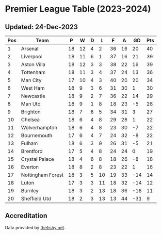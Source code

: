 # Premier League Table (2023-2024)
## Updated: 24-Dec-2023

| Pos | Team | P | W | D | L | F | A | GD | Pts |
| --- | --- | --- | --- | --- | --- | --- | --- | --- | --- |
| 1 | Arsenal | 18 | 12 | 4 | 2 | 36 | 16 | 20 | 40 |
| 2 | Liverpool | 18 | 11 | 6 | 1 | 37 | 16 | 21 | 39 |
| 3 | Aston Villa | 18 | 12 | 3 | 3 | 38 | 22 | 16 | 39 |
| 4 | Tottenham | 18 | 11 | 3 | 4 | 37 | 24 | 13 | 36 |
| 5 | Man City | 17 | 10 | 4 | 3 | 40 | 20 | 20 | 34 |
| 6 | West Ham | 18 | 9 | 3 | 6 | 31 | 30 | 1 | 30 |
| 7 | Newcastle | 18 | 9 | 2 | 7 | 36 | 22 | 14 | 29 |
| 8 | Man Utd | 18 | 9 | 1 | 8 | 18 | 23 | -5 | 28 |
| 9 | Brighton | 18 | 7 | 6 | 5 | 34 | 31 | 3 | 27 |
| 10 | Chelsea | 18 | 6 | 4 | 8 | 29 | 28 | 1 | 22 |
| 11 | Wolverhampton | 18 | 6 | 4 | 8 | 23 | 30 | -7 | 22 |
| 12 | Bournemouth | 17 | 6 | 4 | 7 | 24 | 32 | -8 | 22 |
| 13 | Fulham | 18 | 6 | 3 | 9 | 26 | 31 | -5 | 21 |
| 14 | Brentford | 17 | 5 | 4 | 8 | 24 | 24 | 0 | 19 |
| 15 | Crystal Palace | 18 | 4 | 6 | 8 | 18 | 26 | -8 | 18 |
| 16 | Everton | 18 | 8 | 2 | 8 | 23 | 22 | 1 | 16 |
| 17 | Nottingham Forest | 18 | 3 | 5 | 10 | 19 | 33 | -14 | 14 |
| 18 | Luton | 17 | 3 | 3 | 11 | 18 | 32 | -14 | 12 |
| 19 | Burnley | 18 | 3 | 2 | 13 | 18 | 36 | -18 | 11 |
| 20 | Sheffield Utd | 18 | 2 | 3 | 13 | 13 | 44 | -31 | 9 |

## Accreditation 

Data provided by [thefishy.net](https://www.thefishy.net/).